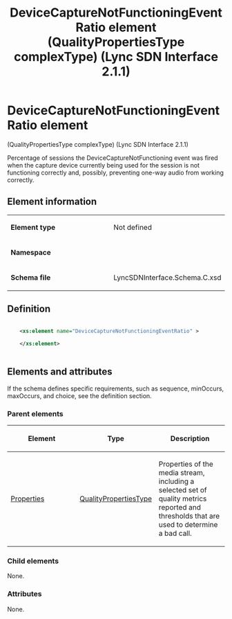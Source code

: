 ﻿---
title: DeviceCaptureNotFunctioningEventRatio element (QualityPropertiesType complexType) (Lync SDN Interface 2.1.1)
TOCTitle: DeviceCaptureNotFunctioningEventRatio element
ms:assetid: 51a4cb3b-b212-3248-2ae8-6885cadbd1a9
ms:mtpsurl: https://msdn.microsoft.com/en-us/library/Dn912710(v=office.15)
ms:contentKeyID: 64126880
ms.date: 02/16/2015
mtps_version: v=office.15
dev_langs:
- xml
---

# DeviceCaptureNotFunctioningEventRatio element 

(QualityPropertiesType complexType) (Lync SDN Interface 2.1.1)

Percentage of sessions the DeviceCaptureNotFunctioning event was fired when the capture device currently being used for the session is not functioning correctly and, possibly, preventing one-way audio from working correctly.

## Element information

<table>
<colgroup>
<col style="width: 50%" />
<col style="width: 50%" />
</colgroup>
<tbody>
<tr class="odd">
<td><p><strong>Element type</strong></p></td>
<td><p>Not defined</p></td>
</tr>
<tr class="even">
<td><p><strong>Namespace</strong></p></td>
<td><p></p></td>
</tr>
<tr class="odd">
<td><p><strong>Schema file</strong></p></td>
<td><p>LyncSDNInterface.Schema.C.xsd</p></td>
</tr>
</tbody>
</table>


## Definition

```xml

    <xs:element name="DeviceCaptureNotFunctioningEventRatio" >
    
    </xs:element>
  
```

## Elements and attributes

If the schema defines specific requirements, such as sequence, minOccurs, maxOccurs, and choice, see the definition section.

### Parent elements

<table>
<colgroup>
<col style="width: 33%" />
<col style="width: 33%" />
<col style="width: 33%" />
</colgroup>
<thead>
<tr class="header">
<th><p>Element</p></th>
<th><p>Type</p></th>
<th><p>Description</p></th>
</tr>
</thead>
<tbody>
<tr class="odd">
<td><p><a href="properties-element-qualitytype-complextype-lync-sdn-interface-2-1-1.md">Properties</a></p></td>
<td><p><a href="qualitypropertiestype-complextype-lync-sdn-interface-2-1-1.md">QualityPropertiesType</a></p></td>
<td><p>Properties of the media stream, including a selected set of quality metrics reported and thresholds that are used to determine a bad call.</p></td>
</tr>
</tbody>
</table>


### Child elements

None.

### Attributes

None.

